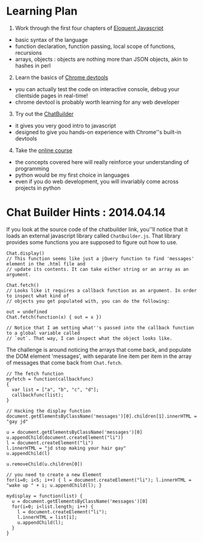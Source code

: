 Learning Plan
=============

1. Work through the first four chapters of [Eloquent Javascript](http://eloquentjavascript.net/contents.html)
  - basic syntax of the language
  - function declaration, function passing, local scope of functions, recursions
  - arrays, objects : objects are nothing more than JSON objects, akin to hashes in perl

2. Learn the basics of [Chrome devtools](http://discover-devtools.codeschool.com/)
  - you can actually test the code on interactive console, debug your clientside pages in real-time!
  - chrome devtool is probably worth learning for any web developer

3. Try out the [ChatBuilder](http://chatbuilder.hackreactor.com/)
  - it gives you very good intro to javascript
  - designed to give you hands-on experience with Chrome''s built-in devtools

4. Take the [online course](https://www.edx.org/course/mitx/mitx-6-00-1x-introduction-computer-1498#.U0yb03Wx22g)
  - the concepts covered here will really reinforce your understanding of programming
  - python would be my first choice in languages
  - even if you do web development, you will invariably come across projects in python


Chat Builder Hints : 2014.04.14
===============================

If you look at the source code of the chatbuilder link, you''ll notice that it loads
an external javascript library called `ChatBuilder.js`. That library provides some functions 
you are supposed to figure out how to use.

```{js}
Chat.display()
// This function seems like just a jQuery function to find 'messages' element in the .html file and
// update its contents. It can take either string or an array as an argument.

Chat.fetch()
// Looks like it requires a callback function as an argument. In order to inspect what kind of
// objects you get populated with, you can do the following:

out = undefined
Chat.fetch(function(x) { out = x })

// Notice that I am setting what''s passed into the callback function to a global variable called
// `out`. That way, I can inspect what the object looks like.
```

The challenge is around noticing the arrays that come back, and populate the DOM element 'messages',
with separate line item per item in the array of messages that come back from `Chat.fetch`.


```{js}
// The fetch function
myfetch = function(callbackfunc)
{
  var list = ["a", "b", "c", "d"];
  callbackfunc(list);
}

// Hacking the display function
document.getElementsByClassName('messages')[0].children[1].innerHTML = "gay jd"

u = document.getElementsByClassName('messages')[0]
u.appendChild(document.createElement("li"))
l = document.createElement("li")
l.innerHTML = "jd stop making your hair gay"
u.appendChild(l)

u.removeChild(u.children[0])

// you need to create a new Element 
for(i=0; i<5; i++) { l = document.createElement("li"); l.innerHTML = "wake up " + i; u.appendChild(l); }

mydisplay = function(list) {
  u = document.getElementsByClassName('messages')[0]
  for(i=0; i<list.length; i++) { 
    l = document.createElement("li"); 
    l.innerHTML = list[i]; 
    u.appendChild(l); 
  }
}
```
